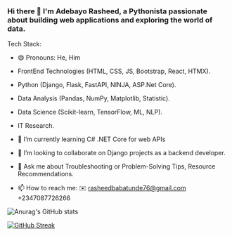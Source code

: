 ### Hi there 👋  I'm Adebayo Rasheed, a Pythonista passionate about building web applications and exploring the world of data.

Tech Stack:
- 😄 Pronouns: He, Him
- FrontEnd Technologies (HTML, CSS, JS, Bootstrap, React, HTMX).
- Python (Django, Flask, FastAPI, NINJA, ASP.Net Core).
- Data Analysis (Pandas, NumPy, Matplotlib, Statistic).
- Data Science (Scikit-learn, TensorFlow, ML, NLP).
- IT Research.


- 🌱 I’m currently learning C# .NET Core  for web APIs
- 👯 I’m looking to collaborate on Django projects as a backend developer.
- 💬 Ask me about Troubleshooting or Problem-Solving Tips, Resource Recommendations.
- 📫 How to reach me:
   ✉️ rasheedbabatunde76@gmail.com
   +2347087726266
  
![Anurag's GitHub stats](https://github-readme-stats.vercel.app/api?username=CodeLord2020&show_icons=true&theme=merko)

[![GitHub Streak](https://streak-stats.demolab.com/?user=CodeLord2020)](https://git.io/streak-stats)
